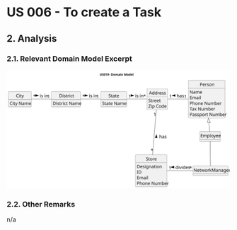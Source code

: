 # US 006 - To create a Task 

## 2. Analysis

### 2.1. Relevant Domain Model Excerpt 

![Domain Model](svg/us19-domain-model.svg)

### 2.2. Other Remarks

n/a